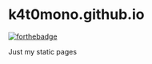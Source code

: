 # k4t0mono.github.io

[![forthebadge](http://forthebadge.com/images/badges/fuck-it-ship-it.svg)](http://forthebadge.com)

Just my static pages
